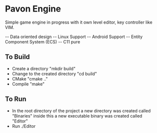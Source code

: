 # Pavon Engine
Simple game engine in progress with it own level editor, key controller like VIM.

-- Data oriented design
-- Linux Support
-- Android Support
-- Entity Component System (ECS)
-- C11 pure

## To Build
- Create a directory "mkdir build"
- Change to the created directory "cd build"
- CMake "cmake .."
- Compile "make"

## To Run
- In the root directory of the project a new directory was created called "Binaries" inside this a new executable binary was created called "Editor"
- Run ./Editor
